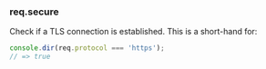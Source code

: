 <h3 id='req.secure'>req.secure</h3>

Check if a TLS connection is established. This is a short-hand for:

```js
console.dir(req.protocol === 'https');
// => true
```
